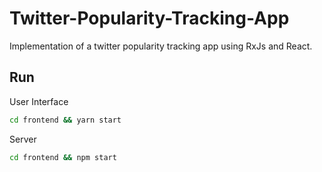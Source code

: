 # Twitter-Popularity-Tracking-App
Implementation of a twitter popularity tracking app using RxJs and React.

## Run
User Interface
```bash
cd frontend && yarn start
```

Server
```bash
cd frontend && npm start
```
